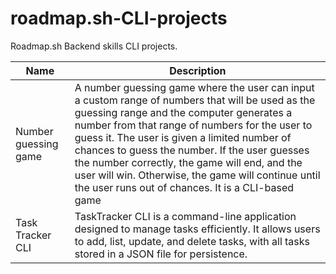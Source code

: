 # roadmap.sh-CLI-projects
Roadmap.sh Backend skills  CLI projects. 



| Name                 | Description                                                                                                                                                                                                                                                                                                                                                                                                                                                                            |
|----------------------|----------------------------------------------------------------------------------------------------------------------------------------------------------------------------------------------------------------------------------------------------------------------------------------------------------------------------------------------------------------------------------------------------------------------------------------------------------------------------------------|
| Number guessing game | A number guessing game where the user can input a custom range of numbers that will be used as the guessing range and the computer generates a number from that range of numbers for the user to guess it. The user is given a limited number of chances to guess the number. If the user guesses the number correctly, the game will end, and the user will win. Otherwise, the game will continue until the user runs out of chances. It is a CLI-based game | 
| Task Tracker CLI     | TaskTracker CLI is a command-line application designed to manage tasks efficiently. It allows users to add, list, update, and delete tasks, with all tasks stored in a JSON file for persistence.                                                                                                                                                                                                                                                                                      |                                                   
